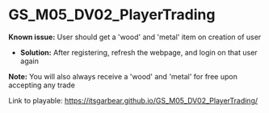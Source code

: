 # GS_M05_DV02_PlayerTrading

**Known issue:** User should get a 'wood' and 'metal' item on creation of user
- **Solution:** After registering, refresh the webpage, and login on that user again

**Note:** You will also always receive a 'wood' and 'metal' for free upon accepting any trade

Link to playable: https://itsgarbear.github.io/GS_M05_DV02_PlayerTrading/
